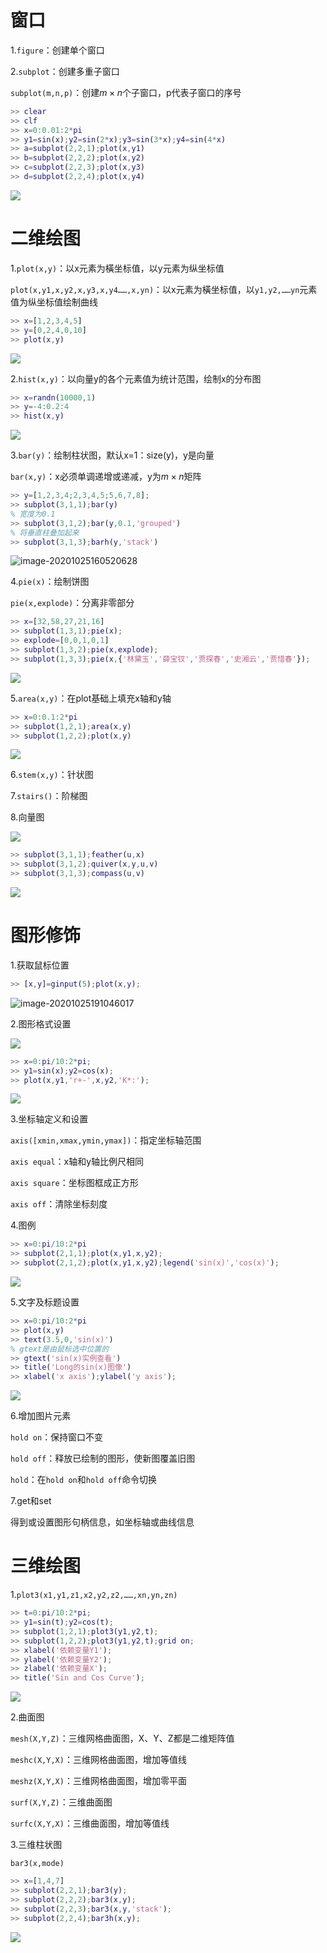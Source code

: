 # 窗口

1.`figure`：创建单个窗口

2.`subplot`：创建多重子窗口

`subplot(m,n,p)`：创建$m\times n$个子窗口，p代表子窗口的序号

```matlab
>> clear
>> clf
>> x=0:0.01:2*pi
>> y1=sin(x);y2=sin(2*x);y3=sin(3*x);y4=sin(4*x)
>> a=subplot(2,2,1);plot(x,y1)
>> b=subplot(2,2,2);plot(x,y2)
>> c=subplot(2,2,3);plot(x,y3)
>> d=subplot(2,2,4);plot(x,y4)
```

![](matlab绘图/image-20201025153657509.png)

# 二维绘图

1.`plot(x,y)`：以x元素为橫坐标值，以y元素为纵坐标值

`plot(x,y1,x,y2,x,y3,x,y4……,x,yn)`：以x元素为橫坐标值，以`y1,y2,……yn`元素值为纵坐标值绘制曲线

```matlab
>> x=[1,2,3,4,5]
>> y=[0,2,4,0,10]
>> plot(x,y)
```

![](matlab绘图/image-20201025155758474.png)

2.`hist(x,y)`：以向量y的各个元素值为统计范围，绘制x的分布图

```matlab
>> x=randn(10000,1)
>> y=-4:0.2:4
>> hist(x,y)
```

![](matlab绘图/image-20201025160027288.png)

3.`bar(y)`：绘制柱状图，默认x=1：size(y)，y是向量

`bar(x,y)`：x必须单调递增或递减，y为$m\times n$矩阵

```matlab
>> y=[1,2,3,4;2,3,4,5;5,6,7,8];
>> subplot(3,1,1);bar(y)
% 宽度为0.1
>> subplot(3,1,2);bar(y,0.1,'grouped')
% 将垂直柱叠加起来
>> subplot(3,1,3);barh(y,'stack')
```

![image-20201025160520628](matlab绘图/image-20201025160520628.png)

4.`pie(x)`：绘制饼图

`pie(x,explode)`：分离非零部分

```matlab
>> x=[32,58,27,21,16]
>> subplot(1,3,1);pie(x);
>> explode=[0,0,1,0,1]
>> subplot(1,3,2);pie(x,explode);
>> subplot(1,3,3);pie(x,{'林黛玉','薛宝钗','贾探春','史湘云','贾惜春'});
```

![](matlab绘图/image-20201025161302791.png)

5.`area(x,y)`：在plot基础上填充x轴和y轴

```matlab
>> x=0:0.1:2*pi
>> subplot(1,2,1);area(x,y)
>> subplot(1,2,2);plot(x,y)
```

![](matlab绘图/image-20201025161532814.png)

6.`stem(x,y)`：针状图

7.`stairs()`：阶梯图

8.向量图

![](matlab绘图/image-20201025184416982.png)

```matlab
>> subplot(3,1,1);feather(u,x)
>> subplot(3,1,2);quiver(x,y,u,v)
>> subplot(3,1,3);compass(u,v)
```

![](matlab绘图/image-20201025184340047.png)

# 图形修饰

1.获取鼠标位置

```matlab
>> [x,y]=ginput(5);plot(x,y);
```

![image-20201025191046017](matlab绘图/image-20201025191046017.png)

2.图形格式设置

![](matlab绘图/格式.jpg)

```matlab
>> x=0:pi/10:2*pi;
>> y1=sin(x);y2=cos(x);
>> plot(x,y1,'r+-',x,y2,'K*:');
```

![](matlab绘图/image-20201025191356906.png)

3.坐标轴定义和设置

`axis([xmin,xmax,ymin,ymax])`：指定坐标轴范围

`axis equal`：x轴和y轴比例尺相同

`axis square`：坐标图框成正方形

`axis off`：清除坐标刻度

4.图例

```matlab
>> x=0:pi/10:2*pi
>> subplot(2,1,1);plot(x,y1,x,y2);
>> subplot(2,1,2);plot(x,y1,x,y2);legend('sin(x)','cos(x)');
```

![](matlab绘图/image-20201025192457252.png)

5.文字及标题设置

```matlab
>> x=0:pi/10:2*pi
>> plot(x,y)
>> text(3.5,0,'sin(x)')
% gtext是由鼠标选中位置的
>> gtext('sin(x)实例查看')
>> title('Long的sin(x)图像')
>> xlabel('x axis');ylabel('y axis');
```

![](matlab绘图/image-20201025192919914.png)

6.增加图片元素

`hold on`：保持窗口不变

`hold off`：释放已绘制的图形，使新图覆盖旧图

`hold`：在`hold on`和`hold off`命令切换

7.get和set

得到或设置图形句柄信息，如坐标轴或曲线信息

# 三维绘图

1.`plot3(x1,y1,z1,x2,y2,z2,……,xn,yn,zn)`

```matlab
>> t=0:pi/10:2*pi;
>> y1=sin(t);y2=cos(t);
>> subplot(1,2,1);plot3(y1,y2,t);
>> subplot(1,2,2);plot3(y1,y2,t);grid on;
>> xlabel('依赖变量Y1');
>> ylabel('依赖变量Y2');
>> zlabel('依赖变量X');
>> title('Sin and Cos Curve');
```

![](matlab绘图/image-20201025193800159.png)

2.曲面图

`mesh(X,Y,Z)`：三维网格曲面图，X、Y、Z都是二维矩阵值

`meshc(X,Y,X)`：三维网格曲面图，增加等值线

`meshz(X,Y,X)`：三维网格曲面图，增加零平面

`surf(X,Y,Z)`：三维曲面图

`surfc(X,Y,X)`：三维曲面图，增加等值线

3.三维柱状图

`bar3(x,mode)`

```matlab
>> x=[1,4,7]
>> subplot(2,2,1);bar3(y);
>> subplot(2,2,2);bar3(x,y);
>> subplot(2,2,3);bar3(x,y,'stack');
>> subplot(2,2,4);bar3h(x,y);
```

![](matlab绘图/image-20201025194920808.png)